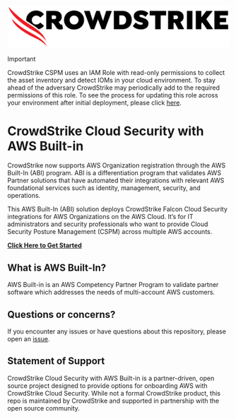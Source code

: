 ![](https://raw.githubusercontent.com/CrowdStrike/falconpy/main/docs/asset/cs-logo.png)

> [!IMPORTANT]
> CrowdStrike CSPM uses an IAM Role with read-only permissions to collect the asset inventory and detect IOMs in your cloud environment.  To stay ahead of the adversary CrowdStrike may periodically add to the required permissions of this role.  To see the process for updating this role across your environment after initial deployment, please click [here](https://aws-abi.s3.amazonaws.com/guide/cfn-abi-crowdstrike-fcs/post-deployment-steps/index.html).

# CrowdStrike Cloud Security with AWS Built-in

CrowdStrike now supports AWS Organization registration through the AWS Built-In (ABI) program.  ABI is a differentiation program that validates AWS Partner solutions that have automated their integrations with relevant AWS foundational services such as identity, management, security, and operations.

This AWS Built-In (ABI) solution deploys CrowdStrike Falcon Cloud Security integrations for AWS Organizations on the AWS Cloud. It’s for IT administrators and security professionals who want to provide Cloud Security Posture Management (CSPM) across multiple AWS accounts.

[**Click Here to Get Started**](https://a.co/8Aul03l)

## What is AWS Built-In?
AWS Built-in is an AWS Competency Partner Program to validate partner software which addresses the needs of multi-account AWS customers.

## Questions or concerns?

If you encounter any issues or have questions about this repository, please open an [issue](https://github.com/aws-ia/cfn-abi-crowdstrike-fcs/issues/new/choose).

## Statement of Support

CrowdStrike Cloud Security with AWS Built-in is a partner-driven, open source project designed to provide options for onboarding AWS with CrowdStrike Cloud Security. While not a formal CrowdStrike product, this repo is maintained by CrowdStrike and supported in partnership with the open source community.